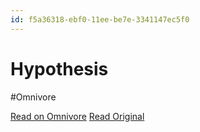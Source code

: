 ```yaml
---
id: f5a36318-ebf0-11ee-be7e-3341147ec5f0
---
```


# Hypothesis
#Omnivore

[Read on Omnivore](https://omnivore.app/me/hypothesis-18e7e20d235)
[Read Original](https://hypothes.is/a/zXs5FuvqEe6Z_st9L97bMw)


